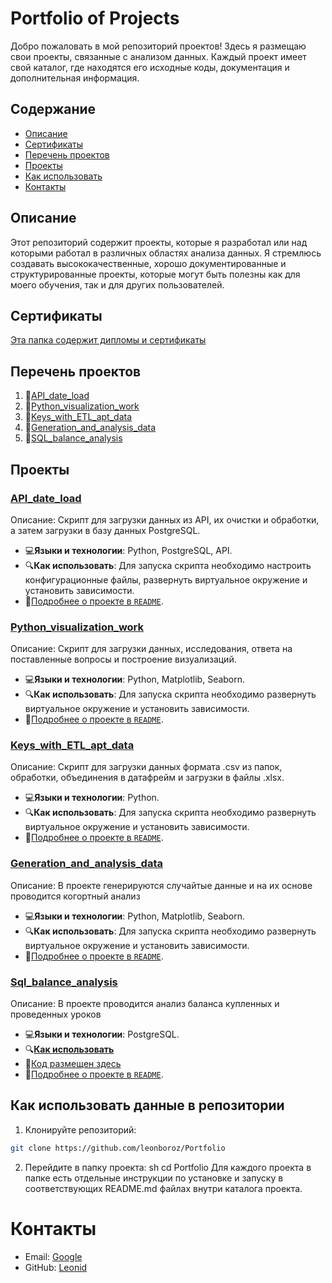 # Portfolio of Projects

Добро пожаловать в мой репозиторий проектов! Здесь я размещаю свои проекты, связанные с анализом данных. Каждый проект имеет свой каталог, где находятся его исходные коды, документация и дополнительная информация.

## Содержание

- [Описание](#описание)
- [Сертификаты](#сертификаты)
- [Перечень проектов](#перечень-проектов)
- [Проекты](#проекты)
- [Как использовать](#как-использовать-данные-в-репозитории)
- [Контакты](#контакты)

## Описание

Этот репозиторий содержит проекты, которые я разработал или над которыми работал в различных областях анализа данных. Я стремлюсь создавать высококачественные, хорошо документированные и структурированные проекты, которые могут быть полезны как для моего обучения, так и для других пользователей.

## Сертификаты 

[Эта папка содержит дипломы и сертификаты](Сertificates/)

## Перечень проектов

1. 📂[API_date_load](#api_date_load)
2. 📂[Python_visualization_work](#python_visualization_work)
3. 📂[Keys_with_ETL_apt_data](#keys_with_etl_apt_data)
4. 📂[Generation_and_analysis_data](#Generation_and_analysis_data)
5. 📂[SQL_balance_analysis](#sql_balance_analysis)



## Проекты

### [API_date_load](API_date_load/)

Описание: Скрипт для загрузки данных из API, их очистки и обработки, а затем загрузки в базу данных PostgreSQL.

- 💻**Языки и технологии**: Python, PostgreSQL, API.
- 🔍**Как использовать**: Для запуска скрипта необходимо настроить конфигурационные файлы, развернуть виртуальное окружение и установить зависимости.
- 📄[Подробнее о проекте в `README`](API_date_load/README.md).


### [Python_visualization_work](Python_visualization_work/)

Описание: Скрипт для загрузки данных, исследования, ответа на поставленные вопросы и построение визуализаций.

- 💻**Языки и технологии**: Python, Matplotlib, Seaborn.
- 🔍**Как использовать**: Для запуска скрипта необходимо развернуть виртуальное окружение и установить зависимости.
- 📄[Подробнее о проекте в `README`](Python_visualization_work/README.md).


###  [Keys_with_ETL_apt_data](Keys_with_ETL_apt_data/)

Описание: Скрипт для загрузки данных формата .csv из папок, обработки, объединения в датафрейм и загрузки в файлы .xlsx.

- 💻**Языки и технологии**: Python.
- 🔍**Как использовать**: Для запуска скрипта необходимо развернуть виртуальное окружение и установить зависимости.
- 📄[Подробнее о проекте в `README`](Keys_with_ETL_apt_data/README.md).


### [Generation_and_analysis_data](Generation_and_analysis_data/)

Описание: В проекте генерируются случайтые данные и на их основе проводится когортный анализ

- 💻**Языки и технологии**: Python, Matplotlib, Seaborn.
- 🔍**Как использовать**: Для запуска скрипта необходимо развернуть виртуальное окружение и установить зависимости.
- 📄[Подробнее о проекте в `README`](Generation_and_analysis_data/README.md).


### [Sql_balance_analysis](Sql_balance_analysis/)

Описание: В проекте проводится анализ баланса купленных и проведенных уроков

- 💻**Языки и технологии**: PostgreSQL.
- 🔍[**Как использовать**](Sql_balance_analysis/README.md#как-использовать)
- 📝[Код размещeн здесь](Sql_balance_analysis/Balance_analysis.sql)
- 📄[Подробнее о проекте в `README`](Sql_balance_analysis/README.md).






## Как использовать данные в репозитории

1. Клонируйте репозиторий:  
```sh
git clone https://github.com/leonboroz/Portfolio
```

2. Перейдите в папку проекта:
sh
   cd Portfolio
Для каждого проекта в папке есть отдельные инструкции по установке и запуску в соответствующих README.md файлах внутри каталога проекта.

# Контакты
- Email: [Google](mailto:borozyak@gmail.com)
- GitHub: [Leonid](https://github.com/leonboroz)

